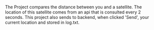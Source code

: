 The Project compares the distance between you and a satellite. The location of this satellite comes from an api that is consulted every 2 seconds. This project also sends to backend, when clicked 'Send', your current location and stored in log.txt.
